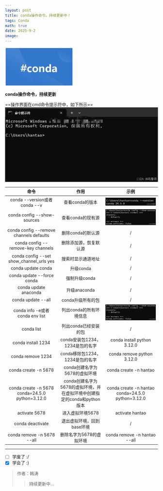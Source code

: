 ```yaml
---
layout: post
title: conda操作命令。持续更新中！
tags: Conda
math: true
date: 2025-9-2
image: 
---
```

![conda](https://github.com/ht894419944/ht894419944.github.io/raw/master/_posts/image/2025-8-20-Conda/Conda.jpg)

**conda操作命令，持续更新**

==操作界面在cmd命令提示符中，如下所示==
![cmd](https://github.com/ht894419944/ht894419944.github.io/raw/master/_posts/image/2025-9-2-Conda/1.png)

|            命令            |             作用             | 示例 |
| :------------------------: | :--------------------------: | :--: |
|conda --version或者conda --v|查看conda的版本|![version](https://github.com/ht894419944/ht894419944.github.io/raw/master/_posts/image/2025-9-2-Conda/2.png)|
|conda config --show-sources|查看conda的现有源|![source](https://github.com/ht894419944/ht894419944.github.io/raw/master/_posts/image/2025-9-2-Conda/3.png)|
|conda config --remove channels defaults|删除conda的默认源|/|
|conda config --remove-key channels|删除添加源，恢复默认源|/|
|conda config --set show_channel_urls yes|搜索时显示通道地址|/|
|conda update conda|升级conda|/|
|conda update --force conda|强制升级conda|/|
|conda update anaconda|升级anaconda|/|
|conda update --all|conda升级所有的包|/|
|conda info -e或者conda env list|列出conda的所有环境信息|![env](https://github.com/ht894419944/ht894419944.github.io/raw/master/_posts/image/2025-9-2-Conda/4.png)|
|conda list|列出conda已经安装的包|/|
|conda install 1234|conda安装包1234，1234是包的名字|conda install python 3.12.0|
|conda remove 1234|conda移除包1234，1234是包的名字|conda remove python 3.12.0|
|conda create -n 5678|conda创建名字为5678的虚拟环境|conda create -n hantao|
|conda create -n 5678 conda=24.5.0 python=3.12.0|conda创建名字为5678的虚拟环境，并在虚拟环境中创建指定的conda和python版本|conda create -n hantao conda=24.5.0 python=3.12.0|
|activate 5678|进入虚拟环境5678|activate hantao|
|conda deactivate|退出虚拟环境，回到base环境|/|
|conda remove -n 5678 --all|删除名字为5678的虚拟环境|conda remove -n hantao --all|

---

- [ ] 学废了 :/
- [x] 学会了 :)

> 作者：韩涛
>
>> 持续更新中...
>>
